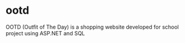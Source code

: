 # ootd
OOTD (Outfit of The Day) is a shopping website developed for school project using ASP.NET and SQL
